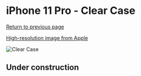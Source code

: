 # iPhone 11 Pro - Clear Case

[Return to previous page](/iphone_11)

[High-resolution image from Apple](https://store.storeimages.cdn-apple.com/8756/as-images.apple.com/is/MWYK2?wid=4500&hei=4500&fmt=png)

<div style="width: 500px"><img src="/almost_uncompressed/MWYK2.webp" alt="Clear Case"></div>

## Under construction
